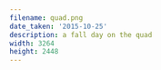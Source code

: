 ```yaml
---
filename: quad.png
date_taken: '2015-10-25'
description: a fall day on the quad
width: 3264
height: 2448
---
```

